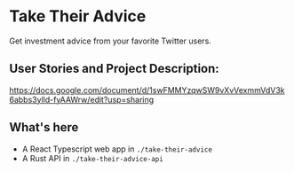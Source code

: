 # Take Their Advice

Get investment advice from your favorite Twitter users.

## User Stories and Project Description:

https://docs.google.com/document/d/1swFMMYzqwSW9vXvVexmmVdV3k6abbs3ylld-fyAAWrw/edit?usp=sharing

## What's here

- A React Typescript web app in `./take-their-advice`
- A Rust API in `./take-their-advice-api`
